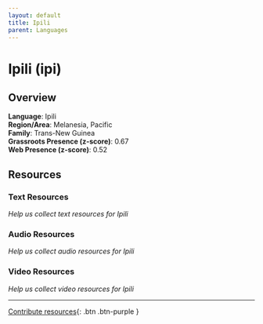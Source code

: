 ```yaml
---
layout: default
title: Ipili
parent: Languages
---
```


# Ipili (ipi)

## Overview

**Language**: Ipili  
**Region/Area**: Melanesia, Pacific  
**Family**: Trans-New Guinea  
**Grassroots Presence (z-score)**: 0.67  
**Web Presence (z-score)**: 0.52  

## Resources

### Text Resources
*Help us collect text resources for Ipili*

### Audio Resources
*Help us collect audio resources for Ipili*

### Video Resources
*Help us collect video resources for Ipili*

---

[Contribute resources](https://forms.office.com/e/1SfLJx3u1r){: .btn .btn-purple }
